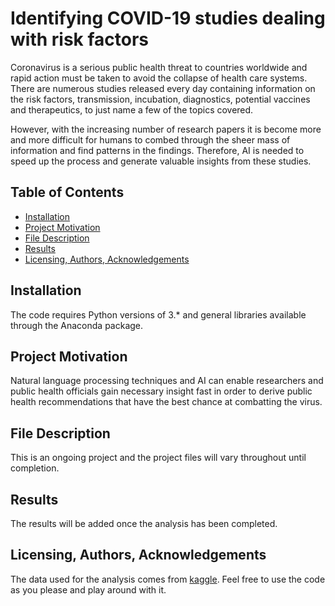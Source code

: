 # Identifying COVID-19 studies dealing with risk factors
Coronavirus is a serious public health threat to countries worldwide and rapid action must be taken to avoid the collapse of health care systems. There are numerous studies released every day containing information on the risk factors, transmission, incubation, diagnostics, potential vaccines and therapeutics, to just name a few of the topics covered.

However, with the increasing number of research papers it is become more and more difficult for humans to combed through the sheer mass of information and find patterns in the findings. Therefore, AI is needed to speed up the process and generate valuable insights from these studies.

## Table of Contents
* [Installation](#Installation)
* [Project Motivation](#motivation)
* [File Description](#description)
* [Results](#Results)
* [Licensing, Authors, Acknowledgements](#licensing)

## Installation
The code requires Python versions of 3.* and general libraries available through the Anaconda package.

## Project Motivation <a name="motivation"></a>
Natural language processing techniques and AI can enable researchers and public health officials gain necessary insight fast in order to derive public health recommendations that have the best chance at combatting the virus.

## File Description <a name="description"></a>
This is an ongoing project and the project files will vary throughout until completion.

## Results
The results will be added once the analysis has been completed.

## Licensing, Authors, Acknowledgements <a name="licensing"></a>
The data used for the analysis comes from [kaggle](https://www.kaggle.com/allen-institute-for-ai/CORD-19-research-challenge/tasks). Feel free to use the code as you please and play around with it.
